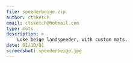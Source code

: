 ```yaml
---
file: speederbeige.zip
author: ctsketch
email: ctsketch@hotmail.com
type: mots
description: >
    Luke beige landspeeder, with custom mats.
date: 01/10/01
screenshot: speederbeige.jpg
---
```

